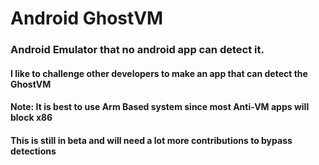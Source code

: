 # Android GhostVM

### Android Emulator that no android app can detect it.

#### I like to challenge other developers to make an app that can detect the GhostVM

#### Note: It is best to use Arm Based system since most Anti-VM apps will block x86

#### This is still in beta and will need a lot more contributions to bypass detections